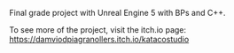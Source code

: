 Final grade project with Unreal Engine 5 with BPs and C++.

To see more of the project, visit the itch.io page: https://damviodpiagranollers.itch.io/katacostudio
